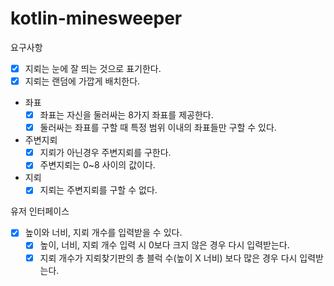 # kotlin-minesweeper

요구사항

- [X] 지뢰는 눈에 잘 띄는 것으로 표기한다.
- [X] 지뢰는 랜덤에 가깝게 배치한다.
- 좌표
  - [X] 좌표는 자신을 둘러싸는 8가지 좌표를 제공한다.
  - [X] 둘러싸는 좌표를 구할 때 특정 범위 이내의 좌표들만 구할 수 있다.
- 주변지뢰
  - [X] 지뢰가 아닌경우 주변지뢰를 구한다.
  - [X] 주변지뢰는 0~8 사이의 값이다.
- 지뢰
  - [X] 지뢰는 주변지뢰를 구할 수 없다.

유저 인터페이스
- [X] 높이와 너비, 지뢰 개수를 입력받을 수 있다.
  - [X] 높이, 너비, 지뢰 개수 입력 시 0보다 크지 않은 경우 다시 입력받는다.
  - [X] 지뢰 개수가 지뢰찾기판의 총 블럭 수(높이 X 너비) 보다 많은 경우 다시 입력받는다.
